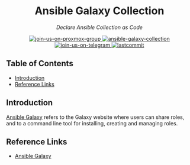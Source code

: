 <h1 align="center">Ansible Galaxy Collection</h1>
<p align="center">
    <em>Declare Ansible Collection as Code</em>
</p>
<p align="center">
    <a href="https://t.me/pve_zh">
        <img src="https://img.shields.io/badge/join-us%20on%20proxmox%20group-gray.svg?longCache=true&logo=proxmox&colorB=orange" alt="join-us-on-proxmox-group"/>
    </a>
    <a href="https://docs.ansible.com/ansible/latest/user_guide/playbooks_intro.html">
        <img src="https://img.shields.io/badge/ansible-galaxy-gray.svg?longCache=true&logo=ansible&colorB=red" alt="ansible-galaxy-collection"/>
    </a>
    <a href="https://t.me/joinchat/7AG3aEQ5I00wY2Q5">
        <img src="https://img.shields.io/badge/join-us%20on%20telegram-gray.svg?longCache=true&logo=telegram&colorB=blue" alt="join-us-on-telegram"/>
    </a>
    <a href="https://github.com/TechProber/cloud-estate">
        <img src="https://img.shields.io/github/last-commit/TechProber/cloud-estate" alt="lastcommit"/>
    </a>
</p>

## Table of Contents

- [Introduction](#introduction)
- [Reference Links](#reference-links)

## Introduction

[Ansible Galaxy](https://docs.ansible.com/ansible/2.7/reference_appendices/galaxy.html#ansible-galaxy) refers to the Galaxy website where users can share roles, and to a command line tool for installing, creating and managing roles.

## Reference Links

- [Ansible Galaxy](https://docs.ansible.com/ansible/2.7/reference_appendices/galaxy.html#ansible-galaxy)
